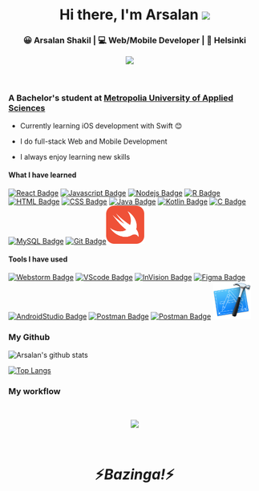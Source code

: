 <div align='center'>
   <h1>Hi there, I'm Arsalan</a> <img src="https://user-images.githubusercontent.com/1303154/88677602-1635ba80-d120-11ea-84d8-d263ba5fc3c0.gif" width="25px"> </h1>   
</div>

<div align="center">
<h3> 😀 Arsalan Shakil | 💻 Web/Mobile Developer | 📍 Helsinki</h3>
</div>

<p align='center'>
   <a href="https://www.linkedin.com/in/arsalan-shakil/"><img height="30" src="https://i.ibb.co/VwYbX9n/linkedin.png"></a>&nbsp;&nbsp;
</a>&nbsp;&nbsp;
</p>
<br />

<p align="center">
  <h3> A Bachelor's student at <a href="https://metropolia.fi/en">Metropolia University of Applied Sciences</a></h3>
</p>

- Currently learning iOS development with Swift :blush:

- I do full-stack Web and Mobile Development

- I always enjoy learning new skills 




#### What I have learned

[![React Badge](https://img.shields.io/badge/-React-61DBFB?style=for-the-badge&labelColor=black&logo=react&logoColor=61DBFB)](#) [![Javascript Badge](https://img.shields.io/badge/-Javascript-F0DB4F?style=for-the-badge&labelColor=black&logo=javascript&logoColor=F0DB4F)](#) [![Nodejs Badge](https://img.shields.io/badge/-Nodejs-3C873A?style=for-the-badge&labelColor=black&logo=node.js&logoColor=3C873A)](#) [![R Badge](https://img.shields.io/badge/-R-3864BA?style=for-the-badge&labelColor=black&logo=R&logoColor=3864BA)](#)     [![HTML Badge](https://img.shields.io/badge/-HTML-E34F26?style=for-the-badge&labelColor=black&logo=HTML5&logoColor=E34F26)](#) [![CSS Badge](https://img.shields.io/badge/-CSS-1572B6?style=for-the-badge&labelColor=black&logo=CSS3&logoColor=1572B6)](#) [![Java Badge](https://img.shields.io/badge/-Java-007396?style=for-the-badge&labelColor=black&logo=Java&logoColor=white)](#) [![Kotlin Badge](https://img.shields.io/badge/-Kotlin-0095D5?style=for-the-badge&labelColor=black&logo=Kotlin&logoColor=0095D5)](#) [![C Badge](https://img.shields.io/badge/-C-A8B9CC?style=for-the-badge&labelColor=black&logo=C&logoColor=A8B9CC)](#) [![MySQL Badge](https://img.shields.io/badge/-MySql-orange?style=for-the-badge&labelColor=black&logo=MySQL&logoColor=orange)](#) [![Git Badge](https://img.shields.io/badge/-Git-F05032?style=for-the-badge&labelColor=black&logo=Git&logoColor=F05032)](#)<a href="https://github.com/ArsalanShakil/Lingoo-language-learning-app"><img width="15%" src="https://raw.githubusercontent.com/github/explore/80688e429a7d4ef2fca1e82350fe8e3517d3494d/topics/swift/swift.png"></a>




#### Tools I have used

 [![Webstorm Badge](https://img.shields.io/badge/-WebStorm-000000?style=for-the-badge&labelColor=white&logo=WebStorm&logoColor=000000)](#) [![VScode Badge](https://img.shields.io/badge/-VisualStudioCode-007ACC?style=for-the-badge&labelColor=black&logo=Visual-Studio-Code&logoColor=007ACC)](#) [![InVision Badge](https://img.shields.io/badge/-InVision-FF3366?style=for-the-badge&labelColor=black&logo=InVision&logoColor=FF3366)](#) [![Figma Badge](https://img.shields.io/badge/-Figma-F24E1E?style=for-the-badge&labelColor=black&logo=Figma&logoColor=F24E1E)](#) [![AndroidStudio Badge](https://img.shields.io/badge/-AndroidStudio-3DDC84?style=for-the-badge&labelColor=black&logo=Android-Studio&logoColor=3DDC84)](#) [![Postman Badge](https://img.shields.io/badge/-Postman-FF6C37?style=for-the-badge&labelColor=black&logo=Postman&logoColor=FF6C37)](#)  [![Postman Badge](https://www.vectorlogo.zone/logos/getpostman/getpostman-ar21.svg)](#) 
 <a href="https://github.com/ArsalanShakil/Lingoo-language-learning-app"><img width="15%" src="https://raw.githubusercontent.com/github/explore/80688e429a7d4ef2fca1e82350fe8e3517d3494d/topics/xcode/xcode.png"></a>


### My Github

![Arsalan's github stats](https://github-readme-stats.vercel.app/api?username=ArsalanShakil&show_icons=true&theme=radical)

[![Top Langs](https://github-readme-stats.vercel.app/api/top-langs/?username=ArsalanShakil&layout=compact&theme=radical&langs_count=8)](https://github.com/anuraghazra/github-readme-stats)

### My workflow

<br />

<p align="center">
   <img width="60%" src="https://en.meming.world/images/en/d/d9/I_Don%27t_Need_Sleep._I_Need_Answers.jpg" />
   </p>
   
<br />

<h1 align='center'>⚡️<i>Bazinga!</i>⚡️</h1>

